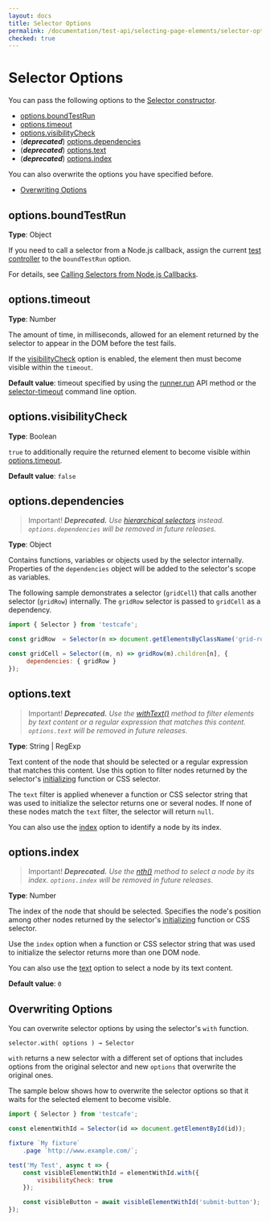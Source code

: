 ```yaml
---
layout: docs
title: Selector Options
permalink: /documentation/test-api/selecting-page-elements/selector-options.html
checked: true
---
```

# Selector Options

You can pass the following options to the [Selector constructor](selectors.md#creating-selectors).

* [options.boundTestRun](#optionsboundtestrun)
* [options.timeout](#optionstimeout)
* [options.visibilityCheck](#optionsvisibilitycheck)
* (***deprecated***) [options.dependencies](#optionsdependencies)
* (***deprecated***) [options.text](#optionstext)
* (***deprecated***) [options.index](#optionsindex)

You can also overwrite the options you have specified before.

* [Overwriting Options](#overwriting-options)

## options.boundTestRun

**Type**: Object

If you need to call a selector from a Node.js callback, assign the current
[test controller](../test-code-structure.md#test-controller) to the `boundTestRun` option.

For details, see [Calling Selectors from Node.js Callbacks](selectors.md#calling-selectors-from-nodejs-callbacks).

## options.timeout

**Type**: Number

The amount of time, in milliseconds, allowed for an element returned by the selector to appear in the DOM before the test fails.

If the [visibilityCheck](#optionsvisibilitycheck) option is enabled, the element then must become visible within the `timeout`.

**Default value**: timeout specified by using the [runner.run](../../using-testcafe/programming-interface/runner.md#run) API method
or the [selector-timeout](../../using-testcafe/command-line-interface.md#--selector-timeout-ms) command line option.

## options.visibilityCheck

**Type**: Boolean

`true` to additionally require the returned element to become visible within [options.timeout](#optionstimeout).

**Default value**: `false`

## options.dependencies

> Important! ***Deprecated.*** *Use [hierarchical selectors](selectors.md#find-elements-by-dom-hierarchy) instead. `options.dependencies` will be removed in future releases.*

**Type**: Object

Contains functions, variables or objects used by the selector internally.
Properties of the `dependencies` object will be added to the selector's scope as variables.

The following sample demonstrates a selector (`gridCell`) that calls another selector (`gridRow`) internally.
The `gridRow` selector is passed to `gridCell` as a dependency.

```js
import { Selector } from 'testcafe';

const gridRow  = Selector(n => document.getElementsByClassName('grid-row')[n]);

const gridCell = Selector((m, n) => gridRow(m).children[n], {
     dependencies: { gridRow }
});
```

## options.text

> Important! ***Deprecated.*** *Use the [withText()](selectors.md#filter-multiple-dom-nodes) method to filter elements by text content or a regular expression that matches this content. `options.text` will be removed in future releases.*

**Type**: String &#124; RegExp

Text content of the node that should be selected or a regular expression that matches this content.
Use this option to filter nodes returned by the selector's [initializing](selectors.md#selector-initializers) function or CSS selector.

The `text` filter is applied whenever a function or CSS selector string that was used to initialize the selector
returns one or several nodes. If none of these nodes match the `text` filter, the selector will return `null`.

You can also use the [index](#optionsindex) option to identify a node by its index.

## options.index

> Important! ***Deprecated.*** *Use the [nth()](selectors.md#filter-multiple-dom-nodes) method to select a node by its index. `options.index` will be removed in future releases.*

**Type**: Number

The index of the node that should be selected. Specifies the node's position among other nodes returned
by the selector's [initializing](selectors.md#selector-initializers) function or CSS selector.

Use the `index` option when a function or CSS selector string that was used to initialize the selector returns more than one DOM node.

You can also use the [text](#optionstext) option to select a node by its text content.

**Default value**: `0`

## Overwriting Options

You can overwrite selector options by using the selector's `with` function.

```text
selector.with( options ) → Selector
```

`with` returns a new selector with a different set of options that includes options
from the original selector and new `options` that overwrite the original ones.

The sample below shows how to overwrite the selector options so that it waits for the selected element to become visible.

```js
import { Selector } from 'testcafe';

const elementWithId = Selector(id => document.getElementById(id));

fixture `My fixture`
    .page `http://www.example.com/`;

test('My Test', async t => {
    const visibleElementWithId = elementWithId.with({
        visibilityCheck: true
    });

    const visibleButton = await visibleElementWithId('submit-button');
});
```
